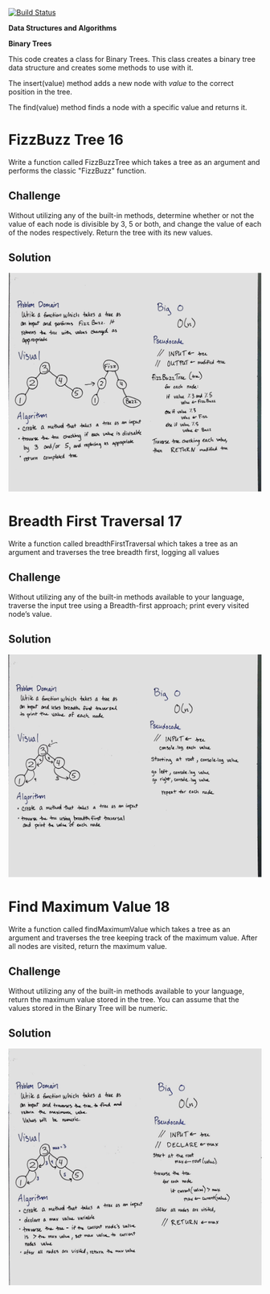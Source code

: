 [![Build Status](https://travis-ci.com/stariel/data-structures-and-algorithms.svg?branch=master)](https://travis-ci.com/stariel/data-structures-and-algorithms)

**Data Structures and Algorithms**

**Binary Trees**

This code creates a class for Binary Trees. This class creates a binary tree data structure and creates some methods to use with it.

The insert(value) method adds a new node with *value* to the correct position in the tree.

The find(value) method finds a node with a specific value and returns it.

# FizzBuzz Tree 16
Write a function called FizzBuzzTree which takes a tree as an argument and performs the classic "FizzBuzz" function.

## Challenge
Without utilizing any of the built-in methods, determine whether or not the value of each node is divisible by 3, 5 or both, and change the value of each of the nodes respectively. Return the tree with its new values.

## Solution
![Whiteboarding Image 16](../assets/fizzbuzztree.jpg)

# Breadth First Traversal 17
Write a function called breadthFirstTraversal which takes a tree as an argument and traverses the tree breadth first, logging all values

## Challenge
Without utilizing any of the built-in methods available to your language, traverse the input tree using a Breadth-first approach; print every visited node’s value.

## Solution
![Whiteboarding Image 17](../assets/breadthfirsttraversal.jpg)

# Find Maximum Value 18
Write a function called findMaximumValue which takes a tree as an argument and traverses the tree keeping track of the maximum value. After all nodes are visited, return the maximum value.

## Challenge
Without utilizing any of the built-in methods available to your language, return the maximum value stored in the tree. You can assume that the values stored in the Binary Tree will be numeric.

## Solution
![Whiteboarding Image 18](../assets/findmaxvalue.jpg)